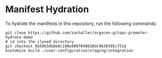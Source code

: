 # Manifest Hydration

To hydrate the manifests in this repository, run the following commands:

```shell
git clone https://github.com/zachaller/argocon-gitops-promoter-hydrate-demo
# cd into the cloned directory
git checkout 6b5063db8e6c190e4007049630dc9639395c751d
kustomize build ./user-configuration/staging/integration
```

